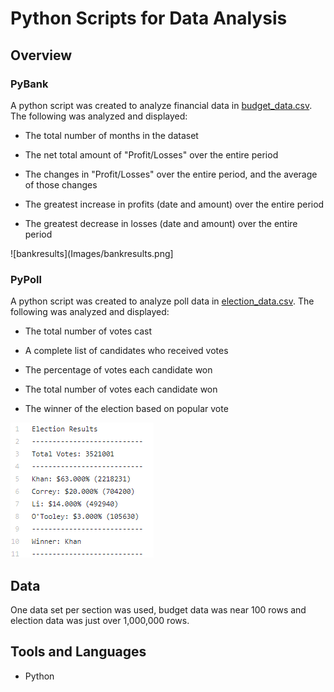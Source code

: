 # Python Scripts for Data Analysis

## Overview

### PyBank

A python script was created to analyze financial data in [budget_data.csv](PyBank/Resources/budget_data.csv). The following was analyzed and displayed:

* The total number of months in the dataset
  
* The net total amount of "Profit/Losses" over the entire period
  
* The changes in "Profit/Losses" over the entire period, and the average of those changes
  
* The greatest increase in profits (date and amount) over the entire period
  
* The greatest decrease in losses (date and amount) over the entire period

![bankresults](Images/bankresults.png]

### PyPoll

A python script was created to analyze poll data in [election_data.csv](PyPoll/Resources/election_data.csv). The following was analyzed and displayed:

* The total number of votes cast
  
* A complete list of candidates who received votes
  
* The percentage of votes each candidate won
  
* The total number of votes each candidate won
  
* The winner of the election based on popular vote

![pollresults](Images/pollresults.png)

## Data

One data set per section was used, budget data was near 100 rows and election data was just over 1,000,000 rows. 

## Tools and Languages

* Python



